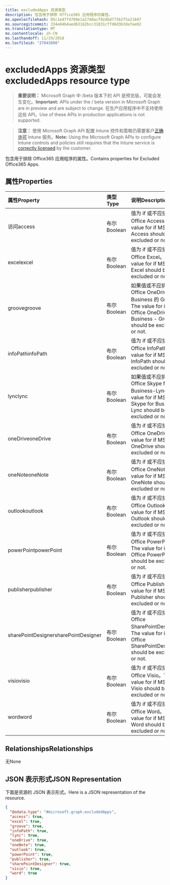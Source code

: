 ```yaml
---
title: excludedApps 资源类型
description: 包含用于排除 Office365 应用程序的属性。
ms.openlocfilehash: 05c1ed7f4789e1a27ddacf92dbd773b2f5a21847
ms.sourcegitcommit: 334e84b4aed63162bcc31831cffd6d363dafee02
ms.translationtype: MT
ms.contentlocale: zh-CN
ms.lasthandoff: 11/29/2018
ms.locfileid: "27043898"
---
```

# <a name="excludedapps-resource-type"></a><span data-ttu-id="08da3-103">excludedApps 资源类型</span><span class="sxs-lookup"><span data-stu-id="08da3-103">excludedApps resource type</span></span>

> <span data-ttu-id="08da3-104">**重要说明：** Microsoft Graph 中 /beta 版本下的 API 是预览版，可能会发生变化。</span><span class="sxs-lookup"><span data-stu-id="08da3-104">**Important:** APIs under the / beta version in Microsoft Graph are in preview and are subject to change.</span></span> <span data-ttu-id="08da3-105">在生产应用程序中不支持使用这些 API。</span><span class="sxs-lookup"><span data-stu-id="08da3-105">Use of these APIs in production applications is not supported.</span></span>

> <span data-ttu-id="08da3-106">**注意：** 使用 Microsoft Graph API 配置 Intune 控件和策略仍需要客户[正确许可](https://go.microsoft.com/fwlink/?linkid=839381) Intune 服务。</span><span class="sxs-lookup"><span data-stu-id="08da3-106">**Note:** Using the Microsoft Graph APIs to configure Intune controls and policies still requires that the Intune service is [correctly licensed](https://go.microsoft.com/fwlink/?linkid=839381) by the customer.</span></span>

<span data-ttu-id="08da3-107">包含用于排除 Office365 应用程序的属性。</span><span class="sxs-lookup"><span data-stu-id="08da3-107">Contains properties for Excluded Office365 Apps.</span></span>
## <a name="properties"></a><span data-ttu-id="08da3-108">属性</span><span class="sxs-lookup"><span data-stu-id="08da3-108">Properties</span></span>
|<span data-ttu-id="08da3-109">属性</span><span class="sxs-lookup"><span data-stu-id="08da3-109">Property</span></span>|<span data-ttu-id="08da3-110">类型</span><span class="sxs-lookup"><span data-stu-id="08da3-110">Type</span></span>|<span data-ttu-id="08da3-111">说明</span><span class="sxs-lookup"><span data-stu-id="08da3-111">Description</span></span>|
|:---|:---|:---|
|<span data-ttu-id="08da3-112">访问</span><span class="sxs-lookup"><span data-stu-id="08da3-112">access</span></span>|<span data-ttu-id="08da3-113">布尔</span><span class="sxs-lookup"><span data-stu-id="08da3-113">Boolean</span></span>|<span data-ttu-id="08da3-114">值为 if 或不应排除 MS Office Access。</span><span class="sxs-lookup"><span data-stu-id="08da3-114">The value for if MS Office Access should be excluded or not.</span></span>|
|<span data-ttu-id="08da3-115">excel</span><span class="sxs-lookup"><span data-stu-id="08da3-115">excel</span></span>|<span data-ttu-id="08da3-116">布尔</span><span class="sxs-lookup"><span data-stu-id="08da3-116">Boolean</span></span>|<span data-ttu-id="08da3-117">值为 if 或不应排除 MS Office Excel。</span><span class="sxs-lookup"><span data-stu-id="08da3-117">The value for if MS Office Excel should be excluded or not.</span></span>|
|<span data-ttu-id="08da3-118">groove</span><span class="sxs-lookup"><span data-stu-id="08da3-118">groove</span></span>|<span data-ttu-id="08da3-119">布尔</span><span class="sxs-lookup"><span data-stu-id="08da3-119">Boolean</span></span>|<span data-ttu-id="08da3-120">如果值或不应排除 MS Office OneDrive for Business 的 Groove。</span><span class="sxs-lookup"><span data-stu-id="08da3-120">The value for if MS Office OneDrive for Business - Groove should be excluded or not.</span></span>|
|<span data-ttu-id="08da3-121">infoPath</span><span class="sxs-lookup"><span data-stu-id="08da3-121">infoPath</span></span>|<span data-ttu-id="08da3-122">布尔</span><span class="sxs-lookup"><span data-stu-id="08da3-122">Boolean</span></span>|<span data-ttu-id="08da3-123">值为 if 或不应排除 MS Office InfoPath。</span><span class="sxs-lookup"><span data-stu-id="08da3-123">The value for if MS Office InfoPath should be excluded or not.</span></span>|
|<span data-ttu-id="08da3-124">lync</span><span class="sxs-lookup"><span data-stu-id="08da3-124">lync</span></span>|<span data-ttu-id="08da3-125">布尔</span><span class="sxs-lookup"><span data-stu-id="08da3-125">Boolean</span></span>|<span data-ttu-id="08da3-126">如果值或不应排除 MS Office Skype for Business-Lync。</span><span class="sxs-lookup"><span data-stu-id="08da3-126">The value for if MS Office Skype for Business - Lync should be excluded or not.</span></span>|
|<span data-ttu-id="08da3-127">oneDrive</span><span class="sxs-lookup"><span data-stu-id="08da3-127">oneDrive</span></span>|<span data-ttu-id="08da3-128">布尔</span><span class="sxs-lookup"><span data-stu-id="08da3-128">Boolean</span></span>|<span data-ttu-id="08da3-129">值为 if 或不应排除 MS Office OneDrive。</span><span class="sxs-lookup"><span data-stu-id="08da3-129">The value for if MS Office OneDrive should be excluded or not.</span></span>|
|<span data-ttu-id="08da3-130">oneNote</span><span class="sxs-lookup"><span data-stu-id="08da3-130">oneNote</span></span>|<span data-ttu-id="08da3-131">布尔</span><span class="sxs-lookup"><span data-stu-id="08da3-131">Boolean</span></span>|<span data-ttu-id="08da3-132">值为 if 或不应排除 MS Office OneNote。</span><span class="sxs-lookup"><span data-stu-id="08da3-132">The value for if MS Office OneNote should be excluded or not.</span></span>|
|<span data-ttu-id="08da3-133">outlook</span><span class="sxs-lookup"><span data-stu-id="08da3-133">outlook</span></span>|<span data-ttu-id="08da3-134">布尔</span><span class="sxs-lookup"><span data-stu-id="08da3-134">Boolean</span></span>|<span data-ttu-id="08da3-135">值为 if 或不应排除 MS Office Outlook。</span><span class="sxs-lookup"><span data-stu-id="08da3-135">The value for if MS Office Outlook should be excluded or not.</span></span>|
|<span data-ttu-id="08da3-136">powerPoint</span><span class="sxs-lookup"><span data-stu-id="08da3-136">powerPoint</span></span>|<span data-ttu-id="08da3-137">布尔</span><span class="sxs-lookup"><span data-stu-id="08da3-137">Boolean</span></span>|<span data-ttu-id="08da3-138">值为 if 或不应排除 MS Office PowerPoint。</span><span class="sxs-lookup"><span data-stu-id="08da3-138">The value for if MS Office PowerPoint should be excluded or not.</span></span>|
|<span data-ttu-id="08da3-139">publisher</span><span class="sxs-lookup"><span data-stu-id="08da3-139">publisher</span></span>|<span data-ttu-id="08da3-140">布尔</span><span class="sxs-lookup"><span data-stu-id="08da3-140">Boolean</span></span>|<span data-ttu-id="08da3-141">值为 if 或不应排除 MS Office Publisher。</span><span class="sxs-lookup"><span data-stu-id="08da3-141">The value for if MS Office Publisher should be excluded or not.</span></span>|
|<span data-ttu-id="08da3-142">sharePointDesigner</span><span class="sxs-lookup"><span data-stu-id="08da3-142">sharePointDesigner</span></span>|<span data-ttu-id="08da3-143">布尔</span><span class="sxs-lookup"><span data-stu-id="08da3-143">Boolean</span></span>|<span data-ttu-id="08da3-144">值为 if 或不应排除 MS Office SharePointDesigner。</span><span class="sxs-lookup"><span data-stu-id="08da3-144">The value for if MS Office SharePointDesigner should be excluded or not.</span></span>|
|<span data-ttu-id="08da3-145">visio</span><span class="sxs-lookup"><span data-stu-id="08da3-145">visio</span></span>|<span data-ttu-id="08da3-146">布尔</span><span class="sxs-lookup"><span data-stu-id="08da3-146">Boolean</span></span>|<span data-ttu-id="08da3-147">值为 if 或不应排除 MS Office Visio。</span><span class="sxs-lookup"><span data-stu-id="08da3-147">The value for if MS Office Visio should be excluded or not.</span></span>|
|<span data-ttu-id="08da3-148">word</span><span class="sxs-lookup"><span data-stu-id="08da3-148">word</span></span>|<span data-ttu-id="08da3-149">布尔</span><span class="sxs-lookup"><span data-stu-id="08da3-149">Boolean</span></span>|<span data-ttu-id="08da3-150">值为 if 或不应排除 MS Office Word。</span><span class="sxs-lookup"><span data-stu-id="08da3-150">The value for if MS Office Word should be excluded or not.</span></span>|

## <a name="relationships"></a><span data-ttu-id="08da3-151">Relationships</span><span class="sxs-lookup"><span data-stu-id="08da3-151">Relationships</span></span>
<span data-ttu-id="08da3-152">无</span><span class="sxs-lookup"><span data-stu-id="08da3-152">None</span></span>
## <a name="json-representation"></a><span data-ttu-id="08da3-153">JSON 表示形式</span><span class="sxs-lookup"><span data-stu-id="08da3-153">JSON Representation</span></span>
<span data-ttu-id="08da3-154">下面是资源的 JSON 表示形式。</span><span class="sxs-lookup"><span data-stu-id="08da3-154">Here is a JSON representation of the resource.</span></span>
<!-- {
  "blockType": "resource",
  "@odata.type": "microsoft.graph.excludedApps"
}
-->
``` json
{
  "@odata.type": "#microsoft.graph.excludedApps",
  "access": true,
  "excel": true,
  "groove": true,
  "infoPath": true,
  "lync": true,
  "oneDrive": true,
  "oneNote": true,
  "outlook": true,
  "powerPoint": true,
  "publisher": true,
  "sharePointDesigner": true,
  "visio": true,
  "word": true
}
```





